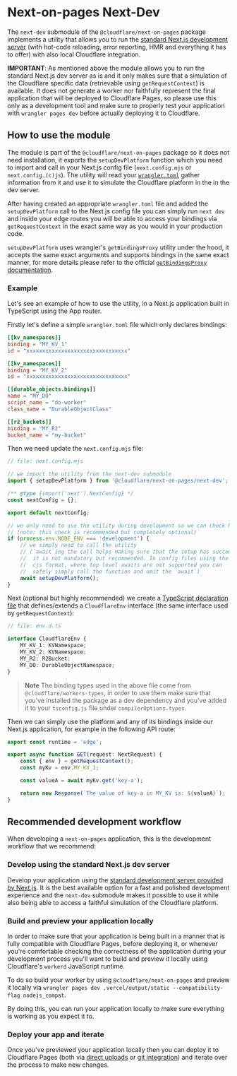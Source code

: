 # Next-on-pages Next-Dev

The `next-dev` submodule of the `@cloudflare/next-on-pages` package implements a utility that allows you to run the [standard Next.js development server](https://nextjs.org/docs/app/api-reference/next-cli#development) (with hot-code reloading, error reporting, HMR and everything it has to offer) with also local Cloudflare integration.

**IMPORTANT**: As mentioned above the module allows you to run the standard Next.js dev server as is and it only makes sure that a simulation of the Cloudflare specific data (retrievable using `getRequestContext`) is available. It does not generate a worker nor faithfully represent the final application that will be deployed to Cloudflare Pages, so please use this only as a development tool and make sure to properly test your application with `wrangler pages dev` before actually deploying it to Cloudflare.

## How to use the module

The module is part of the `@cloudflare/next-on-pages` package so it does not need installation, it exports the `setupDevPlatform` function which you need to import and call in your Next.js config file (`next.config.mjs` or `next.config.(c)js`). The utility will read your [`wrangler.toml`](https://developers.cloudflare.com/workers/wrangler/configuration/) gather information from it and use it to simulate the Cloudflare platform in the in the dev server.

After having created an appropriate `wrangler.toml` file and added the `setupDevPlatform` call to the Next.js config file you can simply run `next dev` and inside your edge routes you will be able to access your bindings via `getRequestContext` in the exact same way as you would in your production code.

`setupDevPlatform` uses wrangler's `getBindingsProxy` utility under the hood, it accepts the same exact arguments and supports bindings in the same exact manner, for more details please refer to the official [`getBindingsProxy` documentation](https://developers.cloudflare.com/workers/wrangler/api/#getbindingsproxy).

### Example

Let's see an example of how to use the utility, in a Next.js application built in TypeScript using the App router.

Firstly let's define a simple `wrangler.toml` file which only declares bindings:

```toml
[[kv_namespaces]]
binding = "MY_KV_1"
id = "xxxxxxxxxxxxxxxxxxxxxxxxxxxxxxxx"

[[kv_namespaces]]
binding = "MY_KV_2"
id = "xxxxxxxxxxxxxxxxxxxxxxxxxxxxxxxx"

[[durable_objects.bindings]]
name = "MY_DO"
script_name = "do-worker"
class_name = "DurableObjectClass"

[[r2_buckets]]
binding = "MY_R2"
bucket_name = "my-bucket"
```

Then we need update the `next.config.mjs` file:

```js
// file: next.config.mjs

// we import the utility from the next-dev submodule
import { setupDevPlatform } from '@cloudflare/next-on-pages/next-dev';

/** @type {import('next').NextConfig} */
const nextConfig = {};

export default nextConfig;

// we only need to use the utility during development so we can check NODE_ENV
// (note: this check is recommended but completely optional)
if (process.env.NODE_ENV === 'development') {
	// we simply need to call the utility
	// (`await`ing the call helps making sure that the setup has succeeded,
	//  it is not mandatory but recommended. In config files using the
	//  cjs format, where top level awaits are not supported you can
	//  safely simply call the function and omit the `await`)
	await setupDevPlatform();
}
```

Next (optional but highly recommended) we create a [TypeScript declaration file](https://www.typescriptlang.org/docs/handbook/2/type-declarations.html) that defines/extends a `CloudflareEnv` interface (the same interface used by `getRequestContext`):

```ts
// file: env.d.ts

interface CloudflareEnv {
	MY_KV_1: KVNamespace;
	MY_KV_2: KVNamespace;
	MY_R2: R2Bucket;
	MY_DO: DurableObjectNamespace;
}
```

> **Note**
> The binding types used in the above file come from `@cloudflare/workers-types`, in order to use them make sure that you've installed the package as a dev dependency and you've added it to your `tsconfig.js` file under `compilerOptions.types`.

Then we can simply use the platform and any of its bindings inside our Next.js application, for example in the following API route:

```ts
export const runtime = 'edge';

export async function GET(request: NextRequest) {
	const { env } = getRequestContext();
	const myKv = env.MY_KV_1;

	const valueA = await myKv.get('key-a');

	return new Response(`The value of key-a in MY_KV is: ${valueA}`);
}
```

## Recommended development workflow

When developing a `next-on-pages` application, this is the development workflow that we recommend:

### Develop using the standard Next.js dev server

Develop your application using the [standard development server provided by Next.js](https://nextjs.org/docs/getting-started/installation#run-the-development-server). It is the best available option for a fast and polished development experience and the `next-dev` submodule makes it possible to use it while also being able to access a faithful simulation of the Cloudflare platform.

### Build and preview your application locally

In order to make sure that your application is being built in a manner that is fully compatible with Cloudflare Pages, before deploying it, or whenever you're comfortable checking the correctness of the application during your development process you'll want to build and preview it locally using Cloudflare's `workerd` JavaScript runtime.

To do so build your worker by using `@cloudflare/next-on-pages` and preview it locally via `wrangler pages dev .vercel/output/static --compatibility-flag nodejs_compat`.

By doing this, you can run your application locally to make sure everything is working as you expect it to.

### Deploy your app and iterate

Once you've previewed your application locally then you can deploy it to Cloudflare Pages (both via [direct uploads](https://developers.cloudflare.com/pages/get-started/direct-upload/) or [git integration](https://developers.cloudflare.com/pages/configuration/git-integration/)) and iterate over the process to make new changes.
